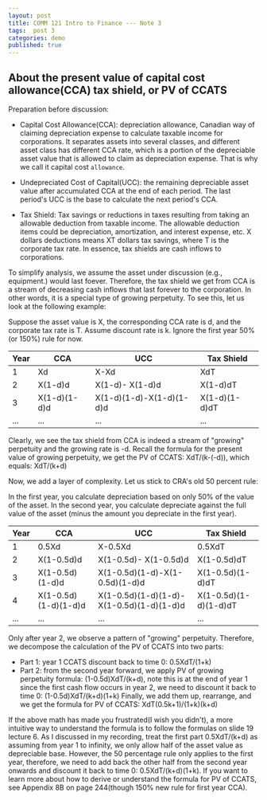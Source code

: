 ```yaml
---
layout: post
title: COMM 121 Intro to Finance --- Note 3
tags:  post 3
categories: demo
published: true
---
```



## About the present value of capital cost allowance(CCA) tax shield, or PV of CCATS

Preparation before discussion:

- Capital Cost Allowance(CCA): depreciation allowance, Canadian way of claiming depreciation expense to calculate taxable income for corporations. It separates assets into several classes, and different asset class has different CCA rate, which is a portion of the depreciable asset value that is allowed to claim as depreciation expense. That is why we call it capital cost `allowance`.

- Undepreciated Cost of Capital(UCC): the remaining depreciable asset value after accumulated CCA at the end of each period. The last period's UCC is the base to calculate the next period's CCA. 
 
- Tax Shield: Tax savings or reductions in taxes resulting from taking an allowable deduction from taxable income. The allowable deduction items could be depreciation, amortization, and interest expense, etc. X dollars deductions means XT dollars tax savings, where T is the corporate tax rate. In essence, tax shields are cash inflows to corporations. 

To simplify analysis, we assume the asset under discussion (e.g., equipment.) would last foever. Therefore, the tax shield we get from CCA is a stream of decreasing
cash inflows that last forever to the corporation. In other words, it is a special type of growing perpetuity. To see this, let us look at the following example:

Suppose the asset value is X, the corresponding CCA rate is d, and the corporate tax rate is T. Assume discount rate is k. Ignore the first year 50%(or 150%) rule for now. 

| Year | CCA | UCC | Tax Shield |
| --- | --- | --- | --- |
| 1 | Xd | X-Xd | XdT |
| 2 | X(1-d)d | X(1-d)- X(1-d)d | X(1-d)dT |
| 3 | X(1-d)(1-d)d | X(1-d)(1-d)-X(1-d)(1-d)d | X(1-d)(1-d)dT |
| ... | ... | ... | ... | 

Clearly, we see the tax shield from CCA is indeed a stream of "growing" perpetuity and the growing rate is -d. Recall the formula for the present value of growing perpetuity, we get the PV of CCATS: XdT/(k-(-d)), which equals: XdT/(k+d)

Now, we add a layer of complexity. Let us stick to CRA's old 50 percent rule:

In the first year, you calculate depreciation based on only 50% of the value of the asset.
In the second year, you calculate depreciate against the full value of the asset (minus the amount you depreciate in the first year).

| Year | CCA | UCC | Tax Shield |
| --- | --- | --- | --- |
| 1 | 0.5Xd | X-0.5Xd | 0.5XdT |
| 2 | X(1-0.5d)d | X(1-0.5d)- X(1-0.5d)d | X(1-0.5d)dT |
| 3 | X(1-0.5d)(1-d)d | X(1-0.5d)(1-d)-X(1-0.5d)(1-d)d | X(1-0.5d)(1-d)dT |
| 4 | X(1-0.5d)(1-d)(1-d)d  | X(1-0.5d)(1-d)(1-d)- X(1-0.5d)(1-d)(1-d)d | X(1-0.5d)(1-d)(1-d)dT | 
| ... | ... | ... | ... | 

Only after year 2, we observe a pattern of "growing" perpetuity. Therefore, we decompose the calculation of the PV of CCATS into two parts: 
- Part 1: year 1 CCATS discount back to time 0: 0.5XdT/(1+k)
- Part 2: from the second year forward, we apply PV of growing perpetuity formula: (1-0.5d)XdT/(k+d), note this is 
at the end of year 1 since the first cash flow occurs in year 2, we need to discount it back to time 0: (1-0.5d)XdT/(k+d)(1+k)
Finally, we add them up, rearrange, and we get the formula for PV of CCATS: XdT(0.5k+1)/(1+k)(k+d)

If the above math has made you frustrated(I wish you didn't), a more intuitive way to understand the formula is to follow the formulas on slide 19 lecture 6. As I discussed in my recording, treat the first part 0.5XdT/(k+d) as assuming from year 1 to infinity, we only allow half of the asset value as depreciable base. However, the 50 percentage rule only applies to the first year, therefore, we need to add back the other half from the second year onwards and discount it back to time 0: 0.5XdT/(k+d)(1+k). If you want to learn more about how to derive or understand the formula for PV of CCATS, see Appendix 8B on page 244(though 150% new rule for first year CCA). 





